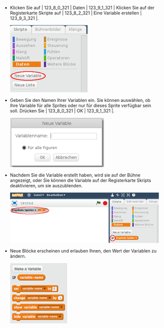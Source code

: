 + Klicken Sie auf | 123_8_0_321 | Daten | 123_9_1_321 | Klicken Sie auf der Registerkarte Skripte auf | 123_8_2_321 | Eine Variable erstellen | 123_9_3_321 |.
    
    ![Datenblöcke](images/data-blocks.png)

+ Geben Sie den Namen Ihrer Variablen ein. Sie können auswählen, ob Ihre Variable für alle Sprites oder nur für dieses Sprite verfügbar sein soll. Drücken Sie | 123_8_0_321 | OK | 123_9_1_321 |.
    
    ![Variable erstellen](images/create-variable.png)

+ Nachdem Sie die Variable erstellt haben, wird sie auf der Bühne angezeigt, oder Sie können die Variable auf der Registerkarte Skripts deaktivieren, um sie auszublenden.
    
    ![Variable Blöcke](images/variable-show.png)

+ Neue Blöcke erscheinen und erlauben Ihnen, den Wert der Variablen zu ändern.
    
    ![Variable Blöcke](images/variable-blocks.png)